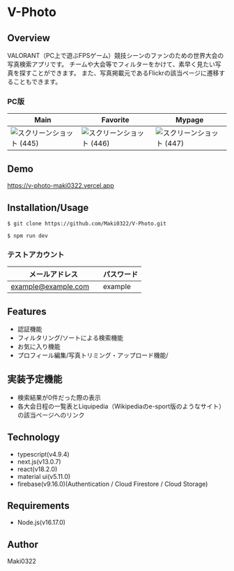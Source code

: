 # V-Photo
## Overview
VALORANT（PC上で遊ぶFPSゲーム）競技シーンのファンのための世界大会の写真検索アプリです。
チームや大会等でフィルターをかけて、素早く見たい写真を探すことができます。
また、写真掲載元であるFlickrの該当ページに遷移することもできます。

### PC版
|  Main  |  Favorite  |  Mypage  |
| ---- | ---- | ---- |
|![スクリーンショット (445)](https://user-images.githubusercontent.com/109948082/223426292-aa342420-a5a0-4670-91ae-b1903f222ba2.png)|![スクリーンショット (446)](https://user-images.githubusercontent.com/109948082/223426404-1df0394e-cfbf-4bcb-918c-c9f5c458c23c.png)|![スクリーンショット (447)](https://user-images.githubusercontent.com/109948082/223426477-a55e4f1c-2885-4990-8a21-514683ec35c1.png)|


## Demo
https://v-photo-maki0322.vercel.app

## Installation/Usage
```
$ git clone https://github.com/Maki0322/V-Photo.git
```
```
$ npm run dev
```
### テストアカウント
|  メールアドレス  |  パスワード  |
| ---- | ---- |
|example@example.com　|example　|

## Features
- 認証機能
- フィルタリング/ソートによる検索機能
- お気に入り機能
- プロフィール編集/写真トリミング・アップロード機能/

## 実装予定機能
- 検索結果が0件だった際の表示
- 各大会日程の一覧表とLiquipedia（Wikipediaのe-sport版のようなサイト）の該当ページへのリンク

## Technology
- typescript(v4.9.4)
- next.js(v13.0.7)
- react(v18.2.0)
- material ui(v5.11.0)
- firebase(v9.16.0)(Authentication / Cloud Firestore / Cloud Storage)

## Requirements
- Node.js(v16.17.0)

## Author
Maki0322

